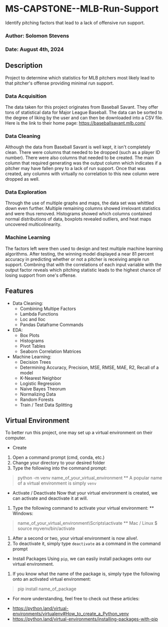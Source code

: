 # MS-CAPSTONE--MLB-Run-Support
Identify pitching factors that lead to a lack of offensive run support.

### Author: Solomon Stevens
### Date: August 4th, 2024

## Description
Project to determine which statistics for MLB pitchers most likely lead to that pitcher's offense providing minimal run support.

### Data Acquisition
The data taken for this project originates from Baseball Savant.  They offer tons of statistical data for Major League Baseball.  The data can be sorted to the degree of liking by the user and can then be downloaded into a CSV file.  Here is the link to their home page:
https://baseballsavant.mlb.com/

### Data Cleaning
Although the data from Baseball Savant is well kept, it isn't completely clean.  There were columns that needed to be dropped (such as a player ID number).  There were also columns that needed to be created.  The main column that required generating was the output column which indicates if a pitcher may have fallen prey to a lack of run support.  Once that was created, any columns with virtually no correlation to this new column were dropped as well.

### Data Exploration
Through the use of multiple graphs and maps, the data set was whittled down even further.  Multiple remaining columns showed irrelovant statistics and were thus removed.  Histograms showed which columns contained normal distributions of data, boxplots revealed outliers, and heat maps uncovered multicolinearity.

### Machine Learning
The factors left were then used to design and test multiple machine learning algorithms.  After testing, the winning model displayed a near 81 percent accuracy in predicting whether or not a pitcher is receiving ample run support.  Combning that with the correlations of each input variable with the output factor reveals which pitching statistic leads to the highest chance of losing support from one's offense.

## Features
* Data Cleaning:
  * Combining Multipe Factors
  * Lambda Functions
  * Loc and Iloc
  * Pandas Dataframe Commands
* EDA:
  * Box Plots
  * Histograms
  * Pivot Tables
  * Seaborn Correlation Matrices
* Machine Learning:
  * Decision Trees
  * Determining Accuracy, Precision, MSE, RMSE, MAE, R2, Recall of a model
  * K-Nearest Neighbor
  * Logistic Regression
  * Naive Bayes Theorum
  * Normalizing Data
  * Random Forests
  * Train / Test Data Splitting

## Virtual Environment
To better run this project, one may set up a virtual environment on their computer.
* Create
1. Open a command prompt (cmd, conda, etc.)
1. Change your directory to your desired folder
1. Type the following into the command prompt:
> python -m venv name_of_your_virtual_environment
** A popular name of a virtual environment is simply `venv`

* Activate / Deactivate
Now that your virtual environment is created, we can activate and deactivate it at will.
1. Type the following command to activate your virtual environment:
** Windows:
> name_of_your_virtual_environment\Scripts\activate
** Mac / Linux
> $ source myvenv/bin/activate
1. After a second or two, your virtual environment is now alive!.
1. To deactivate it, simply type `deactivate` as a command in the command prompt

* Install Packages
Using `pip`, we can easliy install packages onto our virtual environment.
1. If you know what the name of the package is, simply type the following onto an activated virtual environment:
> pip install name_of_package

* For more understanding, feel free to check out these articles:
- https://python.land/virtual-environments/virtualenv#How_to_create_a_Python_venv
- https://python.land/virtual-environments/installing-packages-with-pip
